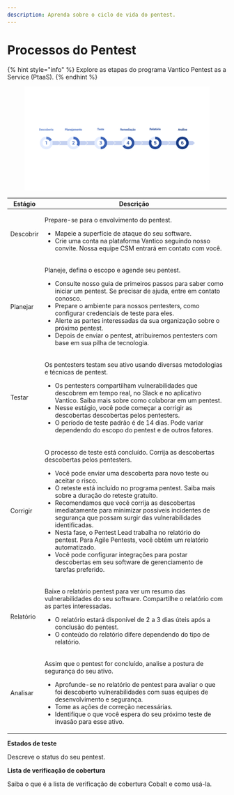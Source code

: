 ```yaml
---
description: Aprenda sobre o ciclo de vida do pentest.
---
```


# Processos do Pentest

{% hint style="info" %}
Explore as etapas do programa Vantico Pentest as a Service (PtaaS).
{% endhint %}



<figure><img src="../../../.gitbook/assets/ilustração-vantico-open2.png" alt=""><figcaption></figcaption></figure>



| Estágio   | Descrição                                                                                                                                                                                                                                                                                                                                                                                                                                                                                                                                                                                                                                                                                                                   |
| --------- | --------------------------------------------------------------------------------------------------------------------------------------------------------------------------------------------------------------------------------------------------------------------------------------------------------------------------------------------------------------------------------------------------------------------------------------------------------------------------------------------------------------------------------------------------------------------------------------------------------------------------------------------------------------------------------------------------------------------------- |
| Descobrir | <p>Prepare-se para o envolvimento do pentest.</p><ul><li>Mapeie a superfície de ataque do seu software. </li><li>Crie uma conta na plataforma Vantico seguindo nosso convite. Nossa equipe CSM entrará em contato com você.</li></ul>                                                                                                                                                                                                                                                                                                                                                                                                                                                                                       |
| Planejar  | <p>Planeje, defina o escopo e agende seu pentest.</p><ul><li>Consulte nosso guia de primeiros passos para saber como iniciar um pentest. Se precisar de ajuda, entre em contato conosco.</li><li>Prepare o ambiente para nossos pentesters, como configurar credenciais de teste para eles.</li><li>Alerte as partes interessadas da sua organização sobre o próximo pentest.</li><li>Depois de enviar o pentest, atribuiremos pentesters com base em sua pilha de tecnologia.</li></ul>                                                                                                                                                                                                                                    |
| Testar    | <p>Os pentesters testam seu ativo usando diversas metodologias e técnicas de pentest.</p><ul><li>Os pentesters compartilham vulnerabilidades que descobrem em tempo real, no Slack e no aplicativo Vantico. Saiba mais sobre como colaborar em um pentest.</li><li>Nesse estágio, você pode começar a corrigir as descobertas descobertas pelos pentesters.</li><li>O período de teste padrão é de 14 dias. Pode variar dependendo do escopo do pentest e de outros fatores.</li></ul>                                                                                                                                                                                                                                      |
| Corrigir  | <p>O processo de teste está concluído. Corrija as descobertas descobertas pelos pentesters.</p><ul><li>Você pode enviar uma descoberta para novo teste ou aceitar o risco.</li><li>O reteste está incluído no programa pentest. Saiba mais sobre a duração do reteste gratuito.</li><li>Recomendamos que você corrija as descobertas imediatamente para minimizar possíveis incidentes de segurança que possam surgir das vulnerabilidades identificadas.</li><li>Nesta fase, o Pentest Lead trabalha no relatório do pentest. Para Agile Pentests, você obtém um relatório automatizado.</li><li>Você pode configurar integrações para postar descobertas em seu software de gerenciamento de tarefas preferido.</li></ul> |
| Relatório | <p>Baixe o relatório pentest para ver um resumo das vulnerabilidades do seu software. Compartilhe o relatório com as partes interessadas.</p><ul><li>O relatório estará disponível de 2 a 3 dias úteis após a conclusão do pentest.</li><li>O conteúdo do relatório difere dependendo do tipo de relatório.</li></ul>                                                                                                                                                                                                                                                                                                                                                                                                       |
| Analisar  | <p>Assim que o pentest for concluído, analise a postura de segurança do seu ativo.</p><ul><li>Aprofunde-se no relatório de pentest para avaliar o que foi descoberto vulnerabilidades com suas equipes de desenvolvimento e segurança.</li><li>Tome as ações de correção necessárias.</li><li>Identifique o que você espera do seu próximo teste de invasão para esse ativo.</li></ul>                                                                                                                                                                                                                                                                                                                                      |



**Estados de teste**

Descreve o status do seu pentest.



**Lista de verificação de cobertura**

Saiba o que é a lista de verificação de cobertura Cobalt e como usá-la.
